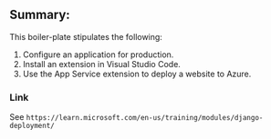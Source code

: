 ## Summary:
This boiler-plate stipulates the following:
1. Configure an application for production.
2. Install an extension in Visual Studio Code.
3. Use the App Service extension to deploy a website to Azure.

### Link
See `https://learn.microsoft.com/en-us/training/modules/django-deployment/`
